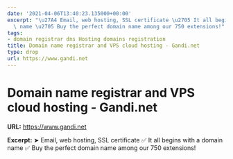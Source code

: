 ```yaml
---
date: '2021-04-06T13:40:23.135000+00:00'
excerpt: "\u27A4 Email, web hosting, SSL certificate \u2705 It all begins with a domain\
  \ name \u2705 Buy the perfect domain name among our 750 extensions!"
tags:
- domain registrar dns Hosting domains registration
title: Domain name registrar and VPS cloud hosting - Gandi.net
type: drop
url: https://www.gandi.net
---
```


# Domain name registrar and VPS cloud hosting - Gandi.net

**URL:** https://www.gandi.net

**Excerpt:** ➤ Email, web hosting, SSL certificate ✅ It all begins with a domain name ✅ Buy the perfect domain name among our 750 extensions!
